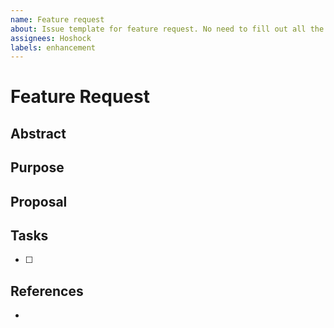 ```yaml
---
name: Feature request
about: Issue template for feature request. No need to fill out all the forms.
assignees: Hoshock
labels: enhancement
---
```


# Feature Request

## Abstract


## Purpose


## Proposal


## Tasks
+ [ ]


## References
+ []()
